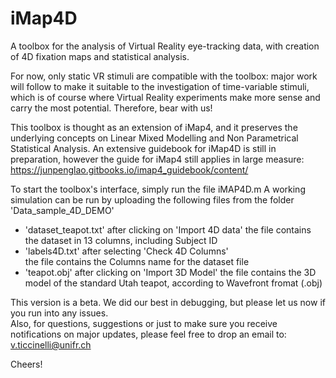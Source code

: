 # iMap4D
A toolbox for the analysis of Virtual Reality eye-tracking data, with creation of 4D fixation maps and statistical analysis.

For now, only static VR stimuli are compatible with the toolbox: major work will follow to make it suitable to the investigation of time-variable stimuli, which is of course where Virtual Reality experiments make more sense and carry the most potential. 
Therefore, bear with us!

This toolbox is thought as an extension of iMap4, and it preserves the underlying concepts on Linear Mixed Modelling and Non Parametrical Statistical Analysis. An extensive guidebook for iMap4D is still in preparation, however the guide for iMap4 still applies in large measure:  https://junpenglao.gitbooks.io/imap4_guidebook/content/

To start the toolbox's interface, simply run the file iMAP4D.m
A working simulation can be run by uploading the following files from the folder 'Data_sample_4D_DEMO'
- 'dataset_teapot.txt' after clicking on 'Import 4D data'
        the file contains the dataset in 13 columns, including Subject ID
- 'labels4D.txt' after selecting 'Check 4D Columns'   
        the file contains the Columns name for the dataset file
- 'teapot.obj' after clicking on 'Import 3D Model'
        the file contains the 3D model of the standard Utah teapot, according to Wavefront fromat (.obj)
        

This version is a beta. We did our best in debugging, but please let us now if you run into any issues.         
Also, for questions, suggestions or just to make sure you receive notifications on major updates, please feel free to drop an email to:
v.ticcinelli@unifr.ch

Cheers!
